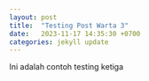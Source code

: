 ```yaml
---
layout: post
title:  "Testing Post Warta 3"
date:   2023-11-17 14:35:30 +0700
categories: jekyll update
---
```

Ini adalah contoh testing ketiga
